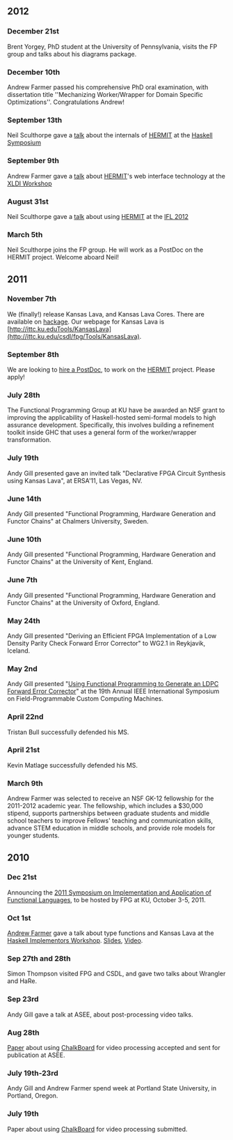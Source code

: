 2012
----

### December 21st 

Brent Yorgey, PhD student at the University of Pennsylvania, 
visits the FP group and talks about his diagrams package.


### December 10th

Andrew Farmer passed his
comprehensive PhD oral examination,
with dissertation title ''Mechanizing Worker/Wrapper for Domain Specific Optimizations''.
Congratulations Andrew!

### September 13th

Neil Sculthorpe gave a [talk](http://www.youtube.com/watch?v=x2QH3jJCJso) 
about the internals of [HERMIT](/Projects/HERMIT)
at the [Haskell Symposium](http://www.haskell.org/haskell-symposium/2012/)

### September 9th

Andrew Farmer gave a [talk](http://www.youtube.com/watch?v=ivMHHreMTvM) 
about [HERMIT](/Projects/HERMIT)'s web interface technology
at the [XLDI Workshop](http://workshops.inf.ed.ac.uk/xldi2012/)

### August 31st

Neil Sculthorpe gave a [talk](http://www.youtube.com/watch?v=fB6SjYPfye4)
about using [HERMIT](/Projects/HERMIT)
at the [IFL 2012](http://www.cs.ox.ac.uk/conferences/IFL2012/)

### March 5th

Neil Sculthorpe joins the FP group. He will work as a PostDoc on
the HERMIT project. Welcome aboard Neil!

2011
----

### November 7th

We (finally!) release Kansas Lava, and Kansas Lava Cores. There are
available on [hackage](http://hackage.haskell.org). Our webpage for
Kansas Lava is
[http://ittc.ku.eduTools/KansasLava](http://ittc.ku.edu/csdl/fpg/Tools/KansasLava).

### September 8th

We are looking to [hire a PostDoc](/Openings/PostDoc), to work
on the [HERMIT](/Tools/HERMIT) project. Please apply!

### July 28th

The Functional Programming Group at KU have be awarded an NSF grant to
improving the applicability of Haskell-hosted semi-formal models to high
assurance development. Specifically, this involves building a refinement
toolkit inside GHC that uses a general form of the worker/wrapper
transformation.

### July 19th

Andy Gill presented gave an invited talk "Declarative FPGA Circuit
Synthesis using Kansas Lava", at ERSA'11, Las Vegas, NV.

### June 14th

Andy Gill presented "Functional Programming, Hardware Generation and
Functor Chains" at Chalmers University, Sweden.

### June 10th

Andy Gill presented "Functional Programming, Hardware Generation and
Functor Chains" at the University of Kent, England.

### June 7th

Andy Gill presented "Functional Programming, Hardware Generation and
Functor Chains" at the University of Oxford, England.

### May 24th

Andy Gill presented "Deriving an Efficient FPGA Implementation of a Low
Density Parity Check Forward Error Corrector" to WG2.1 in Reykjavik,
Iceland.

### May 2nd

Andy Gill presented "[Using Functional Programming to Generate an LDPC
Forward Error Corrector](/node/106)" at the 19th Annual IEEE
International Symposium on Field-Programmable Custom Computing Machines.

### April 22nd

Tristan Bull successfully defended his MS.

### April 21st

Kevin Matlage successfully defended his MS.

### March 9th

Andrew Farmer was selected to receive an NSF GK-12 fellowship for the
2011-2012 academic year. The fellowship, which includes a \$30,000
stipend, supports partnerships between graduate students and middle
school teachers to improve Fellows' teaching and communication skills,
advance STEM education in middle schools, and provide role models for
younger students.

2010
----

### Dec 21st

Announcing the [2011 Symposium on Implementation and Application of
Functional Languages](http://www.ittc.ku.edu/ifl2011), to be hosted by
FPG at KU, October 3-5, 2011.

### Oct 1st

[Andrew Farmer](/users/andrewfarmer) gave a talk about type functions and
Kansas Lava at the [Haskell Implementors
Workshop](http://haskell.org/haskellwiki/HaskellImplementorsWorkshop/2010).
[Slides](http://www.scribd.com/doc/38559736/kansaslava-hiw10),
[Video](http://www.vimeo.com/15571220).

### Sep 27th and 28th

Simon Thompson visited FPG and CSDL, and gave two talks about Wrangler
and HaRe.

### Sep 23rd

Andy Gill gave a talk at ASEE, about post-processing video talks.

### Aug 28th

[Paper](/node/63) about using [ChalkBoard](Tools/ChalkBoard)
for video processing accepted and sent for publication at ASEE.

### July 19th-23rd

Andy Gill and Andrew Farmer spend week at Portland State University, in
Portland, Oregon.

### July 19th

Paper about using [ChalkBoard](/Tools/ChalkBoard) for video processing
submitted.
